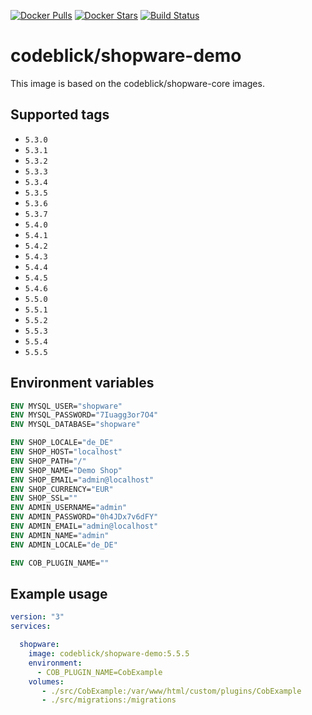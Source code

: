 [![Docker Pulls](https://img.shields.io/docker/pulls/codeblick/shopware-demo.svg)](https://hub.docker.com/r/codeblick/shopware-demo/)
[![Docker Stars](https://img.shields.io/docker/stars/codeblick/shopware-demo.svg)](https://hub.docker.com/r/codeblick/shopware-demo/)
[![Build Status](https://travis-ci.org/codeblick/docker-shopware-demo.svg?branch=master)](https://travis-ci.org/codeblick/docker-shopware-demo)

# codeblick/shopware-demo

This image is based on the codeblick/shopware-core images.

## Supported tags

- `5.3.0`
- `5.3.1`
- `5.3.2`
- `5.3.3`
- `5.3.4`
- `5.3.5`
- `5.3.6`
- `5.3.7`
- `5.4.0`
- `5.4.1`
- `5.4.2`
- `5.4.3`
- `5.4.4`
- `5.4.5`
- `5.4.6`
- `5.5.0`
- `5.5.1`
- `5.5.2`
- `5.5.3`
- `5.5.4`
- `5.5.5`

## Environment variables

```dockerfile
ENV MYSQL_USER="shopware"
ENV MYSQL_PASSWORD="7Iuagg3or7O4"
ENV MYSQL_DATABASE="shopware"

ENV SHOP_LOCALE="de_DE"
ENV SHOP_HOST="localhost"
ENV SHOP_PATH="/"
ENV SHOP_NAME="Demo Shop"
ENV SHOP_EMAIL="admin@localhost"
ENV SHOP_CURRENCY="EUR"
ENV SHOP_SSL=""
ENV ADMIN_USERNAME="admin"
ENV ADMIN_PASSWORD="0h4JDx7v6dFY"
ENV ADMIN_EMAIL="admin@localhost"
ENV ADMIN_NAME="admin"
ENV ADMIN_LOCALE="de_DE"

ENV COB_PLUGIN_NAME=""
```

## Example usage

```yaml
version: "3"
services:

  shopware:
    image: codeblick/shopware-demo:5.5.5
    environment:
      - COB_PLUGIN_NAME=CobExample
    volumes:
       - ./src/CobExample:/var/www/html/custom/plugins/CobExample
       - ./src/migrations:/migrations

```
